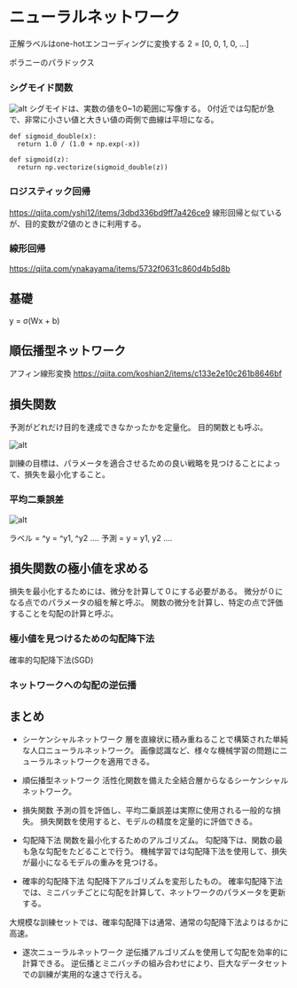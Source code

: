 # ニューラルネットワーク
正解ラベルはone-hotエンコーディングに変換する
2 = [0, 0, 1, 0, ...]

ポラニーのパラドックス

### シグモイド関数
![alt](https://latex.codecogs.com/gif.latex?\sigma&space;(x)&space;=&space;\frac{1}{1&plus;e^{-x}})
シグモイドは、実数の値を0~1の範囲に写像する。
0付近では勾配が急で、非常に小さい値と大きい値の両側で曲線は平坦になる。

```
def sigmoid_double(x):
  return 1.0 / (1.0 + np.exp(-x))

def sigmoid(z):
  return np.vectorize(sigmoid_double(z))
```

### ロジスティック回帰
https://qiita.com/yshi12/items/3dbd336bd9ff7a426ce9
線形回帰と似ているが、目的変数が2値のときに利用する。

### 線形回帰
https://qiita.com/ynakayama/items/5732f0631c860d4b5d8b



## 基礎
y = σ(Wx + b)


## 順伝播型ネットワーク
アフィン線形変換
https://qiita.com/koshian2/items/c133e2e10c261b8646bf

## 損失関数
予測がどれだけ目的を達成できなかったかを定量化。
目的関数とも呼ぶ。

![alt](https://latex.codecogs.com/gif.latex?\Sigma&space;Loss(W,&space;b;&space;Xi,&space;\hat{yi}))

訓練の目標は、パラメータを適合させるための良い戦略を見つけることによって、損失を最小化すること。

### 平均二乗誤差
![alt](https://latex.codecogs.com/gif.latex?MSE(y,&space;\hat{y})&space;=&space;\frac{1}{2}\sum_{i&space;=&space;1}^{k}(y_{i}&space;-&space;\hat{y}_{i})^{2})

ラベル = ^y = ^y1, ^y2 ....
予測   = y = y1, y2 ....

## 損失関数の極小値を求める
損失を最小化するためには、微分を計算して０にする必要がある。
微分が０になる点でのパラメータの組を解と呼ぶ。
関数の微分を計算し、特定の点で評価することを勾配の計算と呼ぶ。

### 極小値を見つけるための勾配降下法
確率的勾配降下法(SGD)


### ネットワークへの勾配の逆伝播





## まとめ
* シーケンシャルネットワーク
層を直線状に積み重ねることで構築された単純な人口ニューラルネットワーク。
画像認識など、様々な機械学習の問題にニューラルネットワークを適用できる。

* 順伝播型ネットワーク
活性化関数を備えた全結合層からなるシーケンシャルネットワーク。

* 損失関数
予測の質を評価し、平均二乗誤差は実際に使用される一般的な損失。
損失関数を使用すると、モデルの精度を定量的に評価できる。

* 勾配降下法
関数を最小化するためのアルゴリズム。
勾配降下は、関数の最も急な勾配をたどることで行う。
機械学習では勾配降下法を使用して、損失が最小になるモデルの重みを見つける。

* 確率的勾配降下法
勾配降下アルゴリズムを変形したもの。
確率勾配降下法では、ミニバッチごとに勾配を計算して、ネットワークのパラメータを更新する。

大規模な訓練セットでは、確率勾配降下は通常、通常の勾配降下法よりはるかに高速。

* 遂次ニューラルネットワーク
逆伝播アルゴリズムを使用して勾配を効率的に計算できる。
逆伝播とミニバッチの組み合わせにより、巨大なデータセットでの訓練が実用的な速さで行える。


